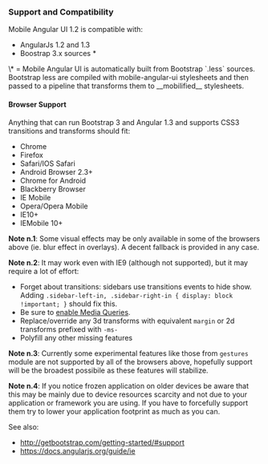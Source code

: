 ### Support and Compatibility

Mobile Angular UI 1.2 is compatible with:
- AngularJs 1.2 and 1.3
- Boostrap 3.x sources *

<div class="alert alert-info">
\* = Mobile Angular UI is automatically built from Bootstrap `.less` sources. Bootstrap less are compiled with mobile-angular-ui stylesheets and then passed to a pipeline that transforms them to __mobilified__ stylesheets.
</div>


#### Browser Support

Anything that can run Bootstrap 3 and Angular 1.3 and supports CSS3
transitions and transforms should fit:

- Chrome
- Firefox
- Safari/IOS Safari
- Android Browser 2.3+
- Chrome for Android
- Blackberry Browser
- IE Mobile
- Opera/Opera Mobile
- IE10+
- IEMobile 10+

**Note n.1**: Some visual effects may be only available in some of the browsers above (ie. blur effect in overlays). A decent fallback is provided in any case.

**Note n.2**: It may work even with IE9 (although not supported), but it may require a lot of effort:

- Forget about transitions: sidebars use transitions events to hide show. Adding `.sidebar-left-in, .sidebar-right-in { display: block !important; }` should fix this.
- Be sure to <a target='blank' href="http://stackoverflow.com/questions/6418139/media-query-not-working-in-ie9">enable Media Queries</a>.
- Replace/override any 3d transforms with equivalent `margin` or 2d transforms prefixed with `-ms-`
- Polyfill any other missing features

**Note n.3**: Currently some experimental features like those from `gestures` module are not supported by all of the browsers above, hopefully support will be the broadest possibile as these features will stabilize.

**Note n.4**: If you notice frozen application on older devices be aware that this may be mainly due to device resources scarcity and not due to your application or framework you are using. If you have to forcefully support them try to lower your application footprint as much as you can.

See also:
 
 - http://getbootstrap.com/getting-started/#support
 - https://docs.angularjs.org/guide/ie